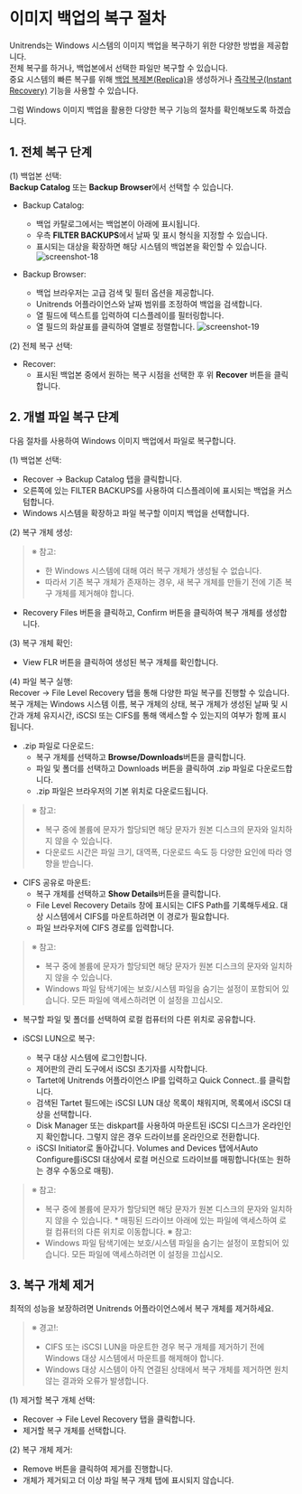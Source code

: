 # 이미지 백업의 복구 절차

Unitrends는 Windows 시스템의 이미지 백업을 복구하기 위한 다양한 방법을 제공합니다.<br>
전체 복구를 하거나, 백업본에서 선택한 파일만 복구할 수 있습니다.<br>
중요 시스템의 빠른 복구를 위해 [백업 복제본(Replica)](../복구/백업복제본(Replica).md)을 생성하거나 [즉각복구(Instant Recovery)](../복구/즉각복구(Instant%20Recovery).md) 기능을 사용할 수 있습니다.<br>

그럼 Windows 이미지 백업을 활용한 다양한 복구 기능의 절차를 확인해보도록 하겠습니다.<br>


## 1. 전체 복구 단계
(1) 백업본 선택:<br>
<b>Backup Catalog</b> 또는 <b>Backup Browser</b>에서 선택할 수 있습니다.

* Backup Catalog:
    * 백업 카탈로그에서는 백업본이 아래에 표시됩니다.
    * 우측 <b>FILTER BACKUPS</b>에서 날짜 및 표시 형식을 지정할 수 있습니다.
    * 표시되는 대상을 확장하면 해당 시스템의 백업본을 확인할 수 있습니다.
![screenshot-18](../img/screenshot-18.png)

* Backup Browser:
    * 백업 브라우저는 고급 검색 및 필터 옵션을 제공합니다.
    * Unitrends 어플라이언스와 날짜 범위를 조정하여 백업을 검색합니다.
    * 열 필드에 텍스트를 입력하여 디스플레이를 필터링합니다.
    * 열 필드의 화살표를 클릭하여 열별로 정렬합니다.
![screenshot-19](../img/screenshot-19.png)

(2) 전체 복구 선택:<br>
* Recover:
    * 표시된 백업본 중에서 원하는 복구 시점을 선택한 후 위 <b>Recover</b> 버튼을 클릭합니다.



## 2. 개별 파일 복구 댠계
다음 절차를 사용하여 Windows 이미지 백업에서 파일로 복구합니다.<br>

(1) 백업본 선택:<br>
* Recover → Backup Catalog 탭을 클릭합니다.
* 오른쪽에 있는 FILTER BACKUPS를 사용하여 디스플레이에 표시되는 백업을 커스텀합니다.
* Windows 시스템을 확장하고 파일 복구할 이미지 백업을 선택합니다. 

(2) 복구 개체 생성:<br>
> ※ 참고:<br>
> * 한 Windows 시스템에 대해 여러 복구 개체가 생성될 수 없습니다.
> * 따라서 기존 복구 개체가 존재하는 경우, 새 복구 개체를 만들기 전에 기존 복구 개체를 제거해야 합니다.
* Recovery Files 버튼을 클릭하고, Confirm 버튼을 클릭하여 복구 개체를 생성합니다.


(3) 복구 개체 확인:<br>
* View FLR 버튼을 클릭하여 생성된 복구 개체를 확인합니다. 

(4) 파일 복구 실행: <br>
Recover → File Level Recovery 탭을 통해 다양한 파일 복구를 진행할 수 있습니다.<br>
복구 개체는 Windows 시스템 이름, 복구 개체의 상태, 복구 개체가 생성된 날짜 및 시간과 개체 유지시간, iSCSI 또는 CIFS를 통해 액세스할 수 있는지의 여부가 함께 표시됩니다.
* .zip 파일로 다운로드:
    * 복구 개체를 선택하고 <b>Browse/Downloads</b>버튼을 클릭합니다.
    * 파일 및 폴더를 선택하고 Downloads 버튼을 클릭하여 .zip 파일로 다운로드합니다.
    * .zip 파일은 브라우저의 기본 위치로 다운로드됩니다.
> ※ 참고:<br>
> * 복구 중에 볼륨에 문자가 할당되면 해당 문자가 원본 디스크의 문자와 일치하지 않을 수 있습니다.
> * 다운로드 시간은 파일 크기, 대역폭, 다운로드 속도 등 다양한 요인에 따라 영향을 받습니다.<br>

* CIFS 공유로 마운트:
    * 복구 개체를 선택하고 <b>Show Details</b>버튼을 클릭합니다.
    * File Level Recovery Details 창에 표시되는 CIFS Path를 기록해두세요. 대상 시스템에서 CIFS를 마운트하려면 이 경로가 필요합니다.
    * 파일 브라우저에 CIFS 경로를 입력합니다.
> ※ 참고:<br>
> * 복구 중에 볼륨에 문자가 할당되면 해당 문자가 원본 디스크의 문자와 일치하지 않을 수 있습니다.
> *  Windows 파일 탐색기에는 보호/시스템 파일을 숨기는 설정이 포함되어 있습니다. 모든 파일에 액세스하려면 이 설정을 끄십시오.<br> 

* 복구할 파일 및 폴더를 선택하여 로컬 컴퓨터의 다른 위치로 공유합니다.

* iSCSI LUN으로 복구:
    * 복구 대상 시스템에 로그인합니다.
    * 제어판의 관리 도구에서 iSCSI 초기자를 시작합니다.
    * Tartet에 Unitrends 어플라이언스 IP를 입력하고 Quick Connect..를 클릭합니다.
    * 검색된 Tartet 필드에는 iSCSI LUN 대상 목록이 채워지며, 목록에서 iSCSI 대상을 선택합니다.
    * Disk Manager 또는 diskpart를 사용하여 마운트된 iSCSI 디스크가 온라인인지 확인합니다. 그렇지 않은 경우 드라이브를 온라인으로 전환합니다.
    *  iSCSI Initiator로 돌아갑니다. Volumes and Devices 탭에서Auto Configure를iSCSI 대상에서 로컬 머신으로 드라이브를 매핑합니다(또는 원하는 경우 수동으로 매핑).
> ※ 참고:<br>
> * 복구 중에 볼륨에 문자가 할당되면 해당 문자가 원본 디스크의 문자와 일치하지 않을 수 있습니다.
    * 매핑된 드라이브 아래에 있는 파일에 액세스하여 로컬 컴퓨터의 다른 위치로 이동합니다.
> ※ 참고:<br>
> *  Windows 파일 탐색기에는 보호/시스템 파일을 숨기는 설정이 포함되어 있습니다. 모든 파일에 액세스하려면 이 설정을 끄십시오.<br>

## 3. 복구 개체 제거
최적의 성능을 보장하려면 Unitrends 어플라이언스에서 복구 개체를 제거하세요.
> ※ 경고!:<br>
> *  CIFS 또는 iSCSI LUN을 마운트한 경우 복구 개체를 제거하기 전에 Windows 대상 시스템에서 마운트를 해제해야 합니다.<br>
> * Windows 대상 시스템이 아직 연결된 상태에서 복구 개체를 제거하면 원치 않는 결과와 오류가 발생합니다.


(1) 제거할 복구 개체 선택:
* Recover → File Level Recovery 탭을 클릭합니다.
* 제거할 복구 개체를 선택합니다.

(2) 복구 개체 제거:
* Remove 버튼을 클릭하여 제거를 진행합니다.
* 개체가 제거되고 더 이상 파일 복구 개체 탭에 표시되지 않습니다.


